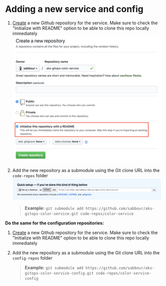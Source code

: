 # Adding a new service and config

1. [Create](https://github.com/new) a new Github repository for the service. Make sure to check the "Initialize with README" option to be able to clone this repo locally immediately
    ![Create new repository](img/create-repo.png)

2. Add the new repository as a submodule using the Git clone URL into the `code-repos` folder
    ![Get Git clone URL](img/gitclone-url.png)

    > **Example:** `git submodule add https://github.com/sabbour/aks-gitops-color-service.git code-repos/color-service`

**Do the same for the configuration repositories:**

1. [Create](https://github.com/new) a new Github repository for the service. Make sure to check the "Initialize with README" option to be able to clone this repo locally immediately

2. Add the new repository as a submodule using the Git clone URL into the `config-repos` folder

    > **Example:** `git submodule add https://github.com/sabbour/aks-gitops-color-service-config.git code-repos/color-service-config`